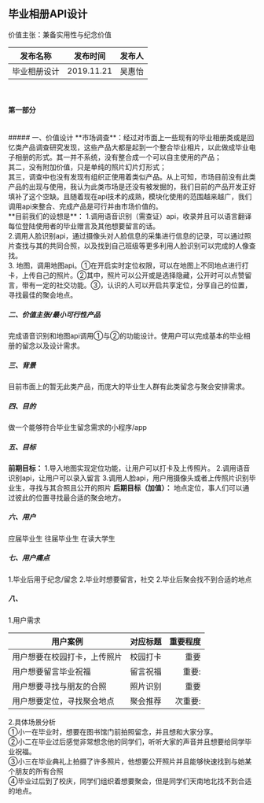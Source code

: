 ## 毕业相册API设计
价值主张：兼备实用性与纪念价值

发布名称|发布时间|发布人
---|:--:|---:
毕业相册设计|2019.11.21|吴惠怡
<br> 

#### 第一部分
<br> 
##### 一、价值设计 
**市场调查**：经过对市面上一些现有的毕业相册类或是回忆类产品调查研究发现，这些产品大都是起到一个整合毕业相片，以此做成毕业电子相册的形式。其一并不系统，没有整合成一个可以自主使用的产品；
<br>其二，没有附加价值，只是单纯的照片幻片灯形式；
<br>其三，调查中也没有发现有组织正使用着类似产品。从上可知，市场目前没有此类产品的出现与使用，我认为此类市场是还没有被发掘的，我们目前的产品开发正好填补了这个空缺。且随着现在api技术的成熟，模块化使用的范围越来越广，我们调用api来整合、完成产品是可行并由市场价值的。
<br>
**目前我们的设想是**：
1.调用语音识别（需查证）api，收录并且可以语言翻译每位登陆使用者的毕业赠言及其他想要留言的话。
<br>2.调用人脸识别api，通过摄像头对人脸信息的采集进行信息的记录，可以通过照片查找与其的共同合照，以及找到自己班级等更多利用人脸识别可以完成的人像查找。<br>
3. 地图，调用地图api。①在开启实时定位权限，可以在地图上不同地点进行打卡，上传自己的照片。②其中，照片可以公开或是选择隐藏，公开时可以点赞留言，带有一定的社交功能。③，认识的人可以开启共享定位，分享自己的位置，寻找最佳的聚会地点。<br>


##### 二、价值主张/最小可行性产品
完成语音识别和地图api调用①与②的功能设计。使用户可以完成基本的毕业相册的留念以及设计需求。

##### 三、背景
目前市面上的暂无此类产品，而庞大的毕业生人群有此类留念与聚会安排需求。

##### 四、目的
做一个能够符合毕业生留念需求的小程序/app
##### 五、目标
**前期目标：**
1.导入地图实现定位功能，让用户可以打卡及上传照片。
2.调用语音识别api，让用户可以录入留言
3.调用人脸api，用户用摄像头或者上传照片识别毕业生，寻找与其合照且公开的照片
**后期目标（加值）：**
地点定位，事人们可以通过彼此的位置寻找最合适的聚会地方。
##### 六、用户
应届毕业生 往届毕业生 在读大学生
##### 七、用户痛点
1.毕业后用于纪念/留念
2.毕业时想要留言，社交
2.毕业后聚会找不到合适的地点
##### 八、

1.用户需求<br>

用户案例|对应标题|重要程度
---|:--:|---:
用户想要在校园打卡，上传照片|校园打卡|重要
用户想要留言毕业祝福|留言祝福|重要:
用户想要寻找与朋友的合照|照片识别|重要
用户想要定位，寻找聚会地点|聚会推荐|次重要:

2.具体场景分析<br>
①小一在毕业时，想要在图书馆门前拍照留念，并且想和大家分享。<br>
②小二在毕业过后感觉非常想念他的同学们，听听大家的声音并且想要给同学毕业祝福。<br>
③小三在毕业典礼上拍摄了许多照片，他想要公开照片并且能够快速找到与她某个朋友的所有合照<br>
④毕业过后到了校庆，同学们组织着想要聚会，但是同学们天南地北找不到合适的地点。<br>




